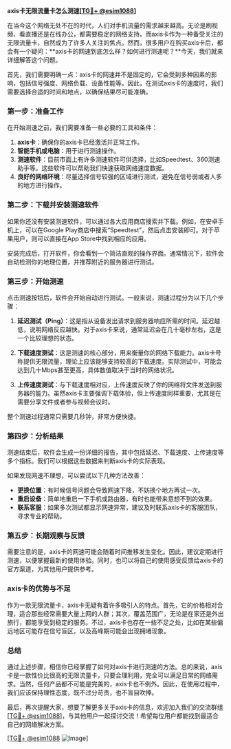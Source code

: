 **axis卡无限流量卡怎么测速[[TG💪+ @esim1088](https://t.me/s/esim1088)]**

在当今这个网络无处不在的时代，人们对手机流量的需求越来越高。无论是刷视频、看直播还是在线办公，都需要稳定的网络支持。而axis卡作为一种备受关注的无限流量卡，自然成为了许多人关注的焦点。然而，很多用户在购买axis卡后，都会有一个疑问：**axis卡的网速到底怎么样？如何进行测速呢？**今天，我们就来详细解答这个问题。

首先，我们需要明确一点：axis卡的网速并不是固定的，它会受到多种因素的影响，包括信号强度、网络负载、设备性能等。因此，在测试axis卡的速度时，我们需要选择合适的时间和地点，以确保结果尽可能准确。

### **第一步：准备工作**

在开始测速之前，我们需要准备一些必要的工具和条件：

1. **axis卡**：确保你的axis卡已经激活并正常工作。
2. **智能手机或电脑**：用于进行测速操作。
3. **测速软件**：目前市面上有许多测速软件可供选择，比如Speedtest、360测速助手等。这些软件可以帮助我们快速获取网络速度数据。
4. **良好的网络环境**：尽量选择信号较强的区域进行测试，避免在信号弱或者人多的地方进行操作。

### **第二步：下载并安装测速软件**

如果你还没有安装测速软件，可以通过各大应用商店搜索并下载。例如，在安卓手机上，可以在Google Play商店中搜索“Speedtest”，然后点击安装即可。对于苹果用户，则可以直接在App Store中找到相应的应用。

安装完成后，打开软件，你会看到一个简洁直观的操作界面。通常情况下，软件会自动检测你的地理位置，并推荐附近的服务器进行测试。

### **第三步：开始测速**

点击测速按钮后，软件会开始自动进行测试。一般来说，测速过程分为以下几个步骤：

1. **延迟测试（Ping）**：这是指从设备发出请求到服务器响应所需的时间。延迟越低，说明网络反应越快。对于axis卡来说，通常延迟会在几十毫秒左右，这是一个比较理想的状态。
   
2. **下载速度测试**：这是测速的核心部分，用来衡量你的网络下载能力。axis卡号称提供无限流量，理论上应该能够支持较高的下载速度。实际测试中，可能会达到几十Mbps甚至更高，具体数值取决于当时的网络状况。

3. **上传速度测试**：与下载速度相对应，上传速度反映了你的网络将文件发送到服务器的能力。虽然axis卡主要强调下载体验，但上传速度同样重要，尤其是在需要分享文件或者参与视频会议时。

整个测速过程通常只需要几秒钟，非常方便快捷。

### **第四步：分析结果**

测速结束后，软件会生成一份详细的报告，其中包括延迟、下载速度、上传速度等多个指标。我们可以根据这些数据来判断axis卡的实际表现。

如果发现网速不理想，可以尝试以下几种方法改善：

- **更换位置**：有时候信号问题会导致网速下降，不妨换个地方再试一次。
- **重启设备**：简单地重启一下手机或路由器，有时也能带来意想不到的效果。
- **联系客服**：如果多次测试都显示网速异常，建议及时联系axis卡的客服团队，寻求专业的帮助。

### **第五步：长期观察与反馈**

需要注意的是，axis卡的网速可能会随着时间推移发生变化。因此，建议定期进行测速，以便掌握最新的使用体验。同时，也可以将自己的使用感受反馈给axis卡的官方渠道，为其他用户提供参考。

### **axis卡的优势与不足**

作为一款无限流量卡，axis卡无疑有着许多吸引人的特点。首先，它的价格相对合理，适合那些经常需要大量上网的人群；其次，覆盖范围广，无论是在家还是外出旅行，都能享受到稳定的服务。不过，axis卡也存在一些不足之处，比如在某些偏远地区可能存在信号盲区，以及高峰期可能会出现拥堵现象。

### **总结**

通过上述步骤，相信你已经掌握了如何对axis卡进行测速的方法。总的来说，axis卡是一款性价比很高的无限流量卡，只要合理利用，完全可以满足日常的网络需求。当然，任何产品都不可能是完美的，axis卡也不例外。因此，在使用过程中，我们应该保持理性态度，既不过分苛责，也不盲目吹捧。

最后，再次提醒大家，想要了解更多关于axis卡的信息，欢迎加入我们的交流群组[[TG💪+ @esim1088](https://t.me/s/esim1088)]，与其他用户一起探讨交流！希望每位用户都能找到最适合自己的网络解决方案。

[[TG💪+ @esim1088](https://t.me/s/esim1088) ![Image](https://i.postimg.cc/4NQfJmqS/Snipaste-2025-05-13-00-14-12.png)]